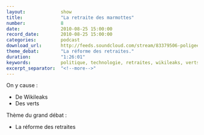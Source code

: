 ```yaml
---
layout:             show
title:              "La retraite des marmottes"
number:             8
date:               2010-08-25 15:00:00
record_date:        2010-08-25 15:00:00
categories:         podcast
download_url:       http://feeds.soundcloud.com/stream/83379506-poligeek-8-la-retraite-des-marmottes.mp3
theme_debat:        "La réforme des retraites."
duration:           "1:26:01"
keywords:           politique, technologie, retraites, wikileaks, verts, europe ecologie, sarkozy, woerth, bettencourt
excerpt_separator:  "<!--more-->"
---
```



On y cause :

- De Wikileaks
- Des verts

Thème du grand débat :

- La réforme des retraites
